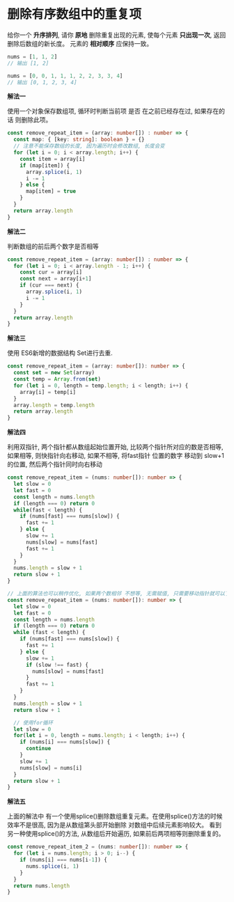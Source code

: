 # 删除有序数组中的重复项

  给你一个 **升序排列**, 请你 **原地** 删除重复出现的元素, 使每个元素 **只出现一次**, 返回删除后数组的新长度。 元素的 **相对顺序** 应保持一致。

```js
nums = [1, 1, 2]
// 输出 [1, 2]

nums = [0, 0, 1, 1, 1, 2, 2, 3, 3, 4]
// 输出 [0, 1, 2, 3, 4]
```
**解法一**

  使用一个对象保存数组项, 循环时判断当前项 是否 在之前已经存在过, 如果存在的话 则删除此项。

```ts
const remove_repeat_item = (array: number[]) : number => {
  const map: { [key: string]: boolean } = {}
  // 注意不能保存数组的长度, 因为遍历时会修改数组, 长度会变
  for (let i = 0; i < array.length; i++) {
    const item = array[i]
    if (map[item]) {
      array.splice(i, 1)
      i -= 1
    } else {
      map[item] = true
    }
  }
  return array.length
}
```

**解法二**

  判断数组的前后两个数字是否相等

```ts
const remove_repeat_item = (array: number[]) : number => {
  for (let i = 0; i < array.length - 1; i++) {
    const cur = array[i]
    const next = array[i+1]
    if (cur === next) {
      array.splice(i, 1)
      i -= 1
    }
  }
  return array.length
}
```

**解法三**

  使用 ES6新增的数据结构 Set进行去重.
```ts
const remove_repeat_item = (array: number[]): number => {
  const set = new Set(array)
  const temp = Array.from(set)
  for (let i = 0, length = temp.length; i < length; i++) {
    array[i] = temp[i]
  }
  array.length = temp.length
  return array.length
}
```

**解法四**

  利用双指针, 两个指针都从数组起始位置开始, 比较两个指针所对应的数是否相等, 如果相等, 则快指针向右移动, 如果不相等, 将fast指针
  位置的数字 移动到 slow+1的位置, 然后两个指针同时向右移动
```ts
const remove_repeat_item = (nums: number[]): number => {
  let slow = 0
  let fast = 0
  const length = nums.length
  if (length === 0) return 0
  while(fast < length) {
    if (nums[fast] === nums[slow]) {
      fast += 1
    } else {
      slow += 1
      nums[slow] = nums[fast]
      fast += 1
    }
  }
  nums.length = slow + 1
  return slow + 1
}

// 上面的算法也可以稍作优化, 如果两个数相邻 不想等, 无需赋值, 只需要移动指针就可以了
const remove_repeat_item = (nums: number[]): number => {
  let slow = 0
  let fast = 0
  const length = nums.length
  if (length === 0) return 0
  while (fast < length) {
    if (nums[fast] === nums[slow]) {
      fast += 1
    } else {
      slow += 1
      if (slow !== fast) {
        nums[slow] = nums[fast]
      }
      fast += 1
    }
  }
  nums.length = slow + 1
  return slow + 1

  // 使用for循环
  let slow = 0
  for(let i = 0, length = nums.length; i < length; i++) {
    if (nums[i] === nums[slow]) {
      continue
    }
    slow += 1
    nums[slow] = nums[i]
  }
  return slow + 1
}
```

**解法五**

  上面的解法中 有一个使用splice()删除数组重复元素。在使用splice()方法的时候效率不是很高, 因为是从数组第头部开始删除 对数组中后续元素影响较大。 看到另一种使用splice()的方法, 从数组后开始遍历, 如果前后两项相等则删除重复的。
```ts
const remove_repeat_item_2 = (nums: number[]): number => {
  for (let i = nums.length; i > 0; i--) {
    if (nums[i] === nums[i-1]) {
      nums.splice(i, 1)
    }
  }
  return nums.length
}
```